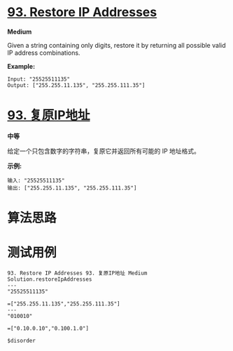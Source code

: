 # [93. Restore IP Addresses][enTitle]

**Medium**

Given a string containing only digits, restore it by returning all possible valid IP address combinations.

**Example:** 

```
Input: "25525511135"
Output: ["255.255.11.135", "255.255.111.35"]
```


# [93. 复原IP地址][cnTitle]

**中等**

给定一个只包含数字的字符串，复原它并返回所有可能的 IP 地址格式。

**示例:** 

```
输入: "25525511135"
输出: ["255.255.11.135", "255.255.111.35"]
```




# 算法思路

# 测试用例
```
93. Restore IP Addresses 93. 复原IP地址 Medium
Solution.restoreIpAddresses
---
"25525511135"

=["255.255.11.135","255.255.111.35"]
---
"010010"

=["0.10.0.10","0.100.1.0"]

$disorder
```

[enTitle]: https://leetcode.com/problems/restore-ip-addresses/
[cnTitle]: https://leetcode-cn.com/problems/restore-ip-addresses/
